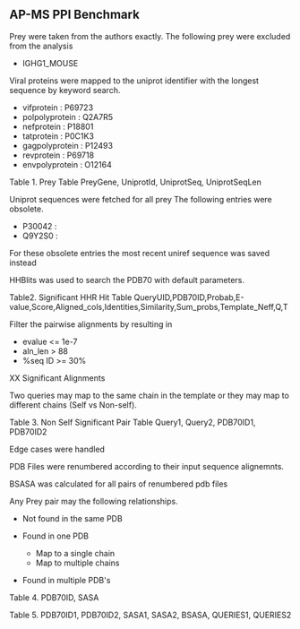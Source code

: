 ## AP-MS PPI Benchmark 

Prey were taken from the authors exactly.
The following prey were excluded from the analysis

- IGHG1\_MOUSE


Viral proteins were mapped to the uniprot identifier with
the longest sequence by keyword search.

- vifprotein          :   P69723 
- polpolyprotein      :   Q2A7R5 
- nefprotein          :   P18801
- tatprotein          :   P0C1K3
- gagpolyprotein      :   P12493
- revprotein          :   P69718
- envpolyprotein      :   O12164


Table 1. Prey Table
PreyGene, UniprotId, UniprotSeq, UniprotSeqLen 

Uniprot sequences were fetched for all prey
The following entries were obsolete.
- P30042  :  
- Q9Y2S0  :  

For these obsolete entries the most recent uniref sequence was saved instead

HHBlits was used to search the PDB70 with default parameters. 

Table2. Significant HHR Hit Table
QueryUID,PDB70ID,Probab,E-value,Score,Aligned\_cols,Identities,Similarity,Sum\_probs,Template\_Neff,Q,T 

Filter the pairwise alignments by resulting in 
- evalue <= 1e-7
- aln\_len > 88
- %seq ID >= 30% 

XX Significant Alignments

Two queries may map to the same chain in the template
or they may map to different chains (Self vs Non-self).

Table 3. Non Self Significant Pair Table
Query1, Query2, PDB70ID1, PDB70ID2 

Edge cases were handled

PDB Files were renumbered according to their input sequence
alignemnts.

BSASA was calculated for all pairs of renumbered pdb files 

Any Prey pair may the following relationships.
- Not found in the same PDB
- Found in one PDB
  - Map to a single chain
  - Map to multiple chains
 
- Found in multiple PDB's 

Table 4. PDB70ID, SASA
   
Table 5. PDB70ID1, PDB70ID2, SASA1, SASA2, BSASA, QUERIES1, QUERIES2 


